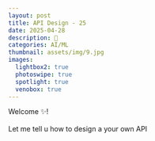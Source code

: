 ```yaml
---
layout: post
title: API Design - 25
date: 2025-04-28
description: 🔧
categories: AI/ML
thumbnail: assets/img/9.jpg
images:
  lightbox2: true
  photoswipe: true
  spotlight: true
  venobox: true
---
```


Welcome ✨!<br><br>
Let me tell u how to design a your own API




